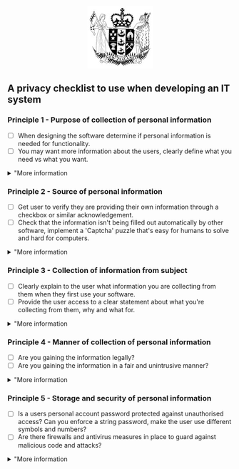 <!-- This is a work of fiction. Names, characters, business, events and incidents are the products of the author's imagination. Any resemblance to actual persons, living or dead, or actual events is purely coincidental. -->
<p align="center">
  <img src="https://github.com/jwri211/LearninGit/blob/main/leg-crest.jpg"> 
</p>
<!-- Am i even allowed to use this image or is it a breach of copyright? --> 

## A privacy checklist to use when developing an IT system 

### Principle 1 - Purpose of collection of personal information
- [ ] When designing the software determine if personal information is needed for functionality.
- [ ] You may want more information about the users, clearly define what you need vs what you want.

<details>
<summary>"More information</summary>  
  
>*Some websites need your name and email address to send you personalised information about their products. However, they may also ask for an address, to provide   local    products, or a phone number, for an added level of security. From the point of view of your product, what is needed to function, and what is optional?*

</details>

### Principle 2 - Source of personal information
- [ ] Get user to verify they are providing their own information through a checkbox or similar acknowledgement.
- [ ] Check that the information isn't being filled out automatically by other software, implement a 'Captcha' puzzle that's easy for humans to solve and hard for computers.

<details>
<summary>"More information</summary>  

> *If your product is collecting personal information it needs to be from the individual themselves. Malicious software can look like a person filling out a form, so there should be measures in place to stop this.*  

</details>

### Principle 3 - Collection of information from subject
- [ ] Clearly explain to the user what information you are collecting from them when they first use your software.
- [ ] Provide the user access to a clear statement about what you're collecting from them, why and what for.

<details>
<summary>"More information</summary>  

> *Users need to know what you are collecting from them. For example, they might know you have a name and email address because they have provided it. If you log any other information from their activities, they need to be informed and able to understand why you have it, what you do with it and other parties involved.*

</details>

### Principle 4 - Manner of collection of personal information
- [ ] Are you gaining the information legally?
- [ ] Are you gaining the information in a fair and unintrusive manner?

<details>
<summary>"More information</summary>  
  
> *Software is not allowed to gain personal information through hacking or the use of malware, or against the permissions or knowledge of the owner. *

</details>

### Principle 5 - Storage and security of personal information
- [ ] Is a users personal account password protected against unauthorised access? Can you enforce a string password, make the user use different symbols and numbers?
- [ ] Are there firewalls and antivirus measures in place to guard against malicious code and attacks?

<details>
<summary>"More information</summary>  

>*When your software collects personal data from people you must take all reasonable steps to protect it from unauthorised access. Discourage users from using common or easily guessed passwords, and make sure the data you have is encrypted.*

</details>

